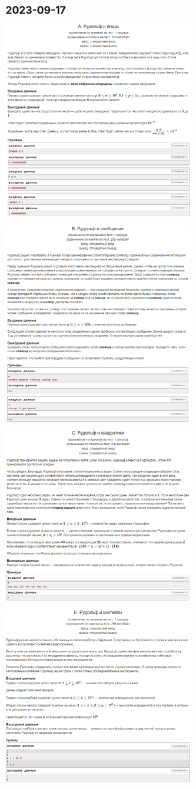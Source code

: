 # 2023-09-17

![image](.img/A.png)

![image](.img/B.png)

![image](.img/C.png)

![image](.img/E.png)
